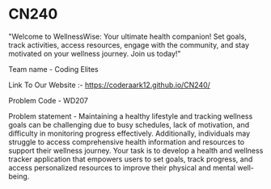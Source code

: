 # CN240
"Welcome to WellnessWise: Your ultimate health companion! Set goals, track activities, access resources, engage with the community, and stay motivated on your wellness journey. Join us today!"

Team name - Coding Elites

Link To Our Website :- https://coderaark12.github.io/CN240/

Problem Code - WD207

Problem statement -  Maintaining a healthy lifestyle and tracking wellness goals can be challenging due to busy schedules, lack of motivation, and difficulty in monitoring progress effectively. Additionally, individuals may struggle to access comprehensive health information and resources to support their wellness journey. Your task is to develop a health and wellness tracker application that empowers users to set goals, track progress, and access personalized resources to improve their physical and mental well-being.
